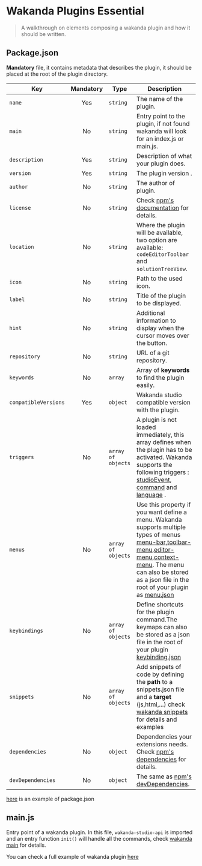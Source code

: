 # Wakanda Plugins Essential

> A walkthrough on elements composing a wakanda plugin and how it should be written.


## Package.json
 **Mandatory** file, it contains metadata that describes the plugin, it should be placed at the root of the plugin directory.

Key | Mandatory | Type | Description
---- |:--------:| ---- | -------
`name` | Yes | `string` | The name of the plugin.
`main` | No | `string` | Entry point to the plugin, if not found wakanda will look for an index.js or main.js.
`description` | Yes | `string` | Description of what your plugin does.
`version` | Yes | `string` | The plugin version .
`author` |No | `string`| The author of plugin.
`license` |No | `string` | Check [npm's documentation](https://docs.npmjs.com/files/package.json#license) for details.
`location` |No | `string` |Where the plugin will be available, two option are available: `codeEditorToolbar` and `solutionTreeView`.
`icon` |No | `string` | Path to the used icon.
`label` |No | `string` | Title of the plugin to be displayed.
`hint` |No | `string` | 	Additional information to display when the cursor moves over the button.
`repository` |No | `string` | URL of a git repository.
`keywords` |No | `array` | Array of **keywords**  to find the plugin easily.
`compatibleVersions` |Yes | `object` |Wakanda studio compatible version with the plugin.
`triggers` |No | `array of objects` | A plugin is not loaded immediately, this array defines when the plugin has to be activated. Wakanda supports  the following triggers  : [studioEvent](http://doc.wakanda.org/), [command](http://doc.wakanda.org/) and [language](http://doc.wakanda.org/)  .
`menus` |No | `array of objects` | Use this property if you want define a menu. Wakanda supports multiple types of menus [menu-bar](http://doc.wakanda.org/),[toolbar-menu](http://doc.wakanda.org/),[editor-menu](http://doc.wakanda.org/),[context-menu](http://doc.wakanda.org/). The menu can also be stored as a json file in the root of your plugin as [menu.json](http://doc.wakanda.org/)
`keybindings` |No | `array of objects` | Define shortcuts for the plugin command.The keymaps can also be stored as a json file in the root of your plugin [keybinding.json](http://doc.wakanda.org/)
`snippets` |No | `array of objects` |Add snippets of code by defining the **path** to a snippets.json file and a **target** (js,html,...) check [wakanda snippets](http://doc.wakanda.org/) for details and examples
`dependencies` |No | `object` | Dependencies your extensions needs. Check [npm's  dependencies](https://docs.npmjs.com/files/package.json#dependencies) for details.
`devDependencies` |No | `object` | The same as [npm's devDependencies](https://docs.npmjs.com/files/package.json#devdependencies).

[here](https://github.com/intissarMez/wakanda-plugin/blob/master/package.json) is an example of package.json

##  main.js
 Entry point of a wakanda plugin. In this file, `wakanda-studio-api` is imported and an entry function `init()` will handle all the commands, check [wakanda main](http://doc.wakanda.org/) for details.

You can check a full example of wakanda plugin [here](https://github.com/intissarMez/wakanda-plugin)
